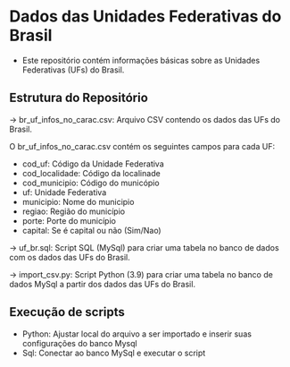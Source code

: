 # Dados das Unidades Federativas do Brasil
- Este repositório contém informações básicas sobre as Unidades Federativas (UFs) do Brasil.

## Estrutura do Repositório
-> br_uf_infos_no_carac.csv: Arquivo CSV contendo os dados das UFs do Brasil.

O br_uf_infos_no_carac.csv contém os seguintes campos para cada UF:
- cod_uf: Código da Unidade Federativa
- cod_localidade: Código da localinade
- cod_municipio: Código do municópio
- uf: Unidade Federativa
- municipio: Nome do municipio
- regiao: Região do município
- porte: Porte do município
- capital: Se é capital ou não (Sim/Nao)


-> uf_br.sql: Script SQL (MySql) para criar uma tabela no banco de dados com os dados das UFs do Brasil.

-> import_csv.py: Script Python (3.9) para criar uma tabela no banco de dados MySql a partir dos dados das UFs do Brasil.

## Execução de scripts

- Python: Ajustar local do arquivo a ser importado e inserir suas configurações do banco Mysql
- Sql: Conectar ao banco MySql e executar o script
